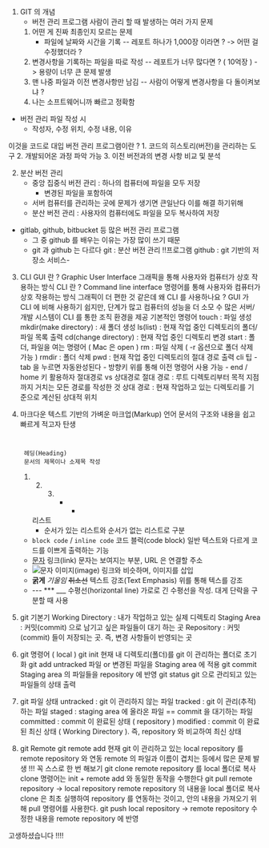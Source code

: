 1. GIT 의 개념
	- 버전 관리 프로그램
	사람이 관리 할 때 발생하는 여러 가지 문제	
	1. 어떤 게 진짜 최종인지 모르는 문제	
		- 파일에 날짜와 시간을 기록
	-- 레포트 하나가 1,000장 이라면 ?
		-> 어떤 걸 수정했더라 ?
	2. 변경사항을 기록하는 파일을 따로 작성
	-- 레포트가 너무 많다면 ? ( 10억장 )
		-> 용량이 너무 큰 문제 발생
	3. 맨 나중 파일과 이전 변경사항만 남김
	-- 사람이 어떻게 변경사항을 다 돌이켜보냐 ?
	4. 나는 소프트웨어니까 빠르고 정확함

* 버전 관리 파일 작성 시
	- 작성자, 수정 위치, 수정 내용, 이유

이것을 코드로 대입
	버전 관리 프로그램이란 ?
	1. 코드의 히스토리(버전)을 관리하는 도구
	2. 개발되어온 과정 파악 가능
	3. 이전 버전과의 변경 사항 비교 및 분석

2. 분산 버전 관리
	* 중앙 집중식 버전 관리
		: 하나의 컴퓨터에 파일을 모두 저장
		- 변경된 파일을 포함하여
	- 서버 컴퓨터를 관리하는 곳에 문제가 생기면
		큰일난다
	이를 해결 하기위해
	* 분산 버전 관리
		: 사용자의 컴퓨터에도
			파일을 모두 복사하여 저장

* gitlab, github, bitbucket 등 많은 버전 관리 프로그램
	- 그 중 github 를 배우는 이유는
		가장 많이 쓰기 때문
	* git 과 github 는 다르다
		git : 분산 버전 관리 !!프로그램
		github : git 기반의 저장소 서비스-

3. CLI
	GUI 란 ?
		Graphic User Interface
		그래픽을 통해 사용자와 컴퓨터가 상호 작용하는 방식
	CLI 란 ?
		Command line interface
		명령어를 통해 사용자와 컴퓨터가 상호 작용하는 방식
	그래픽이 더 편한 것 같은데 왜 CLI 를 사용하나요 ?
		GUI 가 CLI 에 비해 사용하기 쉽지만, 단계가 많고 컴퓨터의 성능을 더 소모
		수 많은 서버/개발 시스템이 CLI 를 통한 조직 환경을 제공
	기본적인 명령어
		touch : 파일 생성
		mkdir(make directory) : 새 폴더 생성
		ls(list) : 현재 작업 중인 디렉토리의 폴더/파일 목록 출력
		cd(change directory) : 현재 작업 중인 디렉토리 변경
		start : 폴더, 파일을 여는 명령어 ( Mac 은 open )
		rm : 파일 삭제 ( -r 옵션으로 폴더 삭제 가능 )
		rmdir : 폴더 삭제
		pwd : 현재 작업 중인 디렉토리의 절대 경로 출력
	cli 팁
		- tab 을 누르면 자동완성된다
		- 방향키 위를 통해 이전 명령어 사용 가능
		- end / home 키 활용하자
	절대경로 vs 상대경로
		절대 경로 : 루트 디렉토리부터 목적 지점까지 거치는 모든 경로를 작성한 것
		상대 경로 : 현재 작업하고 있는 디렉토리를 기준으로 계산된 상대적 위치

4. 마크다운
	텍스트 기반의 가벼운 마크업(Markup) 언어
	문서의 구조와 내용을 쉽고 빠르게 적고자 탄생
	
	#
		헤딩(Heading)
		문서의 제목이나 소제목 작성
	1. 2. 3. * - 
		리스트
		- 순서가 있는 리스트와 순서가 없는 리스트로 구분
	- ```block code``` / `inline code`
		코드 블럭(code block)
		일반 텍스트와 다르게 코드를 이쁘게 출력하는 기능
	- [문자](URL)
		링크(link)
		문자는 보여지는 부분, URL 은 연결할 주소
	- ![문자](IMG_URL)
		이미지(image)
		링크와 비슷하며, 이미지를 삽입
	- **굵게** *기울임* ~~취소선~~
		텍스트 강조(Text Emphasis)
		위를 통해 텍스를 강조
	- --- *** ___
		수평선(horizontal line)
		가로로 긴 수평선을 작성. 대게 단락을 구분할 때 사용

5. git 기본기
	Working Directory : 내가 작업하고 있는 실제 디렉토리
	Staging Area : 커밋(commit) 으로 남기고 싶은 파일들이 대기 하는 곳
	Repository : 커밋(commit) 들이 저장되는 곳. 즉, 변경 사항들이 반영되는 곳

6. git 명령어 ( local )
	git init
		현재 내 디렉토리(폴더)를 git 이 관리하는 폴더로 초기화
	git add
		untracked 파일 or 변경된 파일을 Staging area 에 적용
	git commit
		Staging area 의 파일들을 repository 에 반영
	git status
		git 으로 관리되고 있는 파일들의 상태 출력

7. git 파일 상태
	untracked : git 이 관리하지 않는 파일
	tracked : git 이 관리(추적) 하는 파일
	staged : staging area 에 올라온 파일 == commit 을 대기하는 파일
	committed : commit 이 완료된 상태 ( repository )
	modified : commit 이 완료된 최신 상태 ( Working Directory ). 즉, repository 와 비교하여 최신 상태

8. git Remote
	git remote add
		현재 git 이 관리하고 있는 local repository 를 remote repository 와 연동
		remote 의 파일과 이름이 겹치는 등에서 많은 문제 발생
		!!! 꼭 스스로 한 번 해보기
	git clone
		remote repository 를 local 폴더로 복사
		clone 명령어는 init + remote add 와 동일한 동작을 수행한다
	git pull
		remote repository -> local repository
		remote repository 의 내용을 local 폴더로 복사
		clone 은 최초 실행하여 repository 를 연동하는 것이고,
			안의 내용을 가져오기 위해 pull 명령어를 사용한다.
	git push
		local repository -> remote repository
		수정한 내용을 remote repository 에 반영

고생하셨습니다 !!!!
